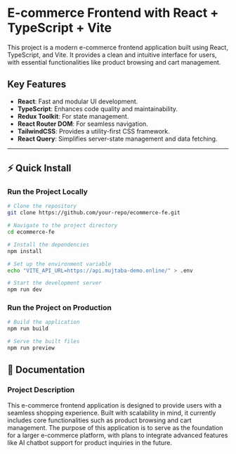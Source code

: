 # E-commerce Frontend with React + TypeScript + Vite

This project is a modern e-commerce frontend application built using React, TypeScript, and Vite. It provides a clean and intuitive interface for users, with essential functionalities like product browsing and cart management.

## Key Features

- **React**: Fast and modular UI development.
- **TypeScript**: Enhances code quality and maintainability.
- **Redux Toolkit**: For state management.
- **React Router DOM**: For seamless navigation.
- **TailwindCSS**: Provides a utility-first CSS framework.
- **React Query**: Simplifies server-state management and data fetching.

---

## ⚡️ Quick Install

### Run the Project Locally

```bash
# Clone the repository
git clone https://github.com/your-repo/ecommerce-fe.git

# Navigate to the project directory
cd ecommerce-fe

# Install the dependencies
npm install

# Set up the environment variable
echo "VITE_API_URL=https://api.mujtaba-demo.online/" > .env

# Start the development server
npm run dev
```

### Run the Project on Production

```bash
# Build the application
npm run build

# Serve the built files
npm run preview
```

## 📖 Documentation
### Project Description
This e-commerce frontend application is designed to provide users with a seamless shopping experience. Built with scalability in mind, it currently includes core functionalities such as product browsing and cart management. The purpose of this application is to serve as the foundation for a larger e-commerce platform, with plans to integrate advanced features like AI chatbot support for product inquiries in the future.
